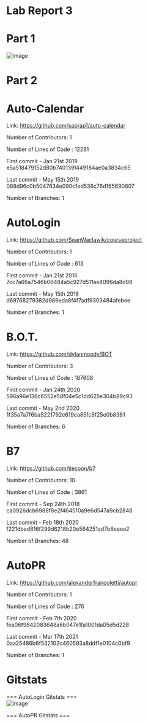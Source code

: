 # Lab Report 3 

# Part 1 
![image](https://user-images.githubusercontent.com/68397066/151603611-3a760d01-6868-467a-800f-648ae43ca68f.png)

# Part 2

# Auto-Calendar
Link: https://github.com/saprap1/auto-calendar

Number of Contributors: 1 

Number of Lines of Code : 12281

First commit - Jan 21st 2019
e5a518479152d80b740139f449184ae0a3834c65

Last commit - May 15th 2019 
088d96c0b5047634e090c1ed536c76d165690607

Number of Branches: 1 

# AutoLogin
Link: https://github.com/SeanWaclawik/courseproject

Number of Contributors: 1 

Number of Lines of Code : 613

First commit - Jan 21st 2016
7cc7a66a7546b06484a5c927d511ae4096da8d98

Last commit - May 15th 2016
d69768279382d989eda8f4f7adf9303484afebee

Number of Branches: 1 

# B.O.T.
Link: https://github.com/dylanmoody/BOT

Number of Contributors: 3

Number of Lines of Code : 187608

First commit - Jan 24th 2020
596a96e136c6552e58f04e5c1dd625e304b89c93

Last commit - May 2nd 2020
1f35a7a7f6ba5221792e619ca85fc8f25e0b8381

Number of Branches: 6 

# B7
Link: https://github.com/tiecoon/b7

Number of Contributors: 10

Number of Lines of Code : 3861

First commit - Sep 24th 2018
ca0926dcb6988f8e2f464510a9e6d547a9cb2848

Last commit - Feb 18th 2020
f221dbed816f299d6218b20e564251ad7b8eeee2

Number of Branches: 48

# AutoPR
Link: https://github.com/alexanderfrancoletti/autopr

Number of Contributors: 1

Number of Lines of Code : 276

First commit - Feb 7th 2020
fea06f9842083648a6b047e1fa1001da05d5d228

Last commit - Mar 17th 2021
0aa25486b6f532102c460593a8ddf1e0104c0bf9

Number of Branches: 1

# Gitstats

=== AutoLogin Gitstats ===</br>
![image](https://user-images.githubusercontent.com/68397066/151603779-122d1288-683f-40dc-be2a-5fb455b675bc.png)


=== AutoPR Gitstats ===</br>

